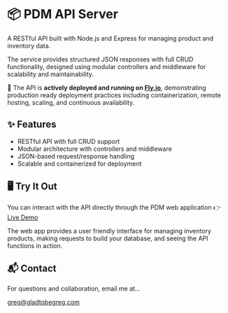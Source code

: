 # 📦 PDM API Server

A RESTful API built with Node.js and Express for managing product and inventory data.  

The service provides structured JSON responses with full CRUD functionality, designed using modular controllers and middleware for scalability and maintainability.  

🚀 The API is **actively deployed and running on [Fly.io](https://fly.io/)**, demonstrating production ready deployment practices including containerization, remote hosting, scaling, and continuous availability.  

## ✨ Features
- RESTful API with full CRUD support  
- Modular architecture with controllers and middleware  
- JSON-based request/response handling  
- Scalable and containerized for deployment  

## 🖥️ Try It Out

You can interact with the API directly through the PDM web application 👉 [Live Demo](https://gladtobegreg.com/pdm)

The web app provides a user friendly interface for managing inventory products, making requests to build your database, and seeing the API functions in action.

## 📬 Contact
For questions and collaboration, email me at...

greg@gladtobegreg.com
